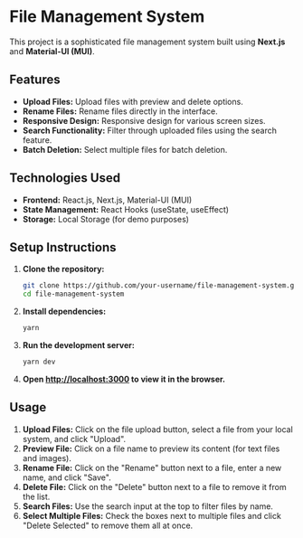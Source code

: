 # File Management System

This project is a sophisticated file management system built using **Next.js** and **Material-UI (MUI)**.

## Features

- **Upload Files:** Upload files with preview and delete options.
- **Rename Files:** Rename files directly in the interface.
- **Responsive Design:** Responsive design for various screen sizes.
- **Search Functionality:** Filter through uploaded files using the search feature.
- **Batch Deletion:** Select multiple files for batch deletion.

## Technologies Used

- **Frontend:** React.js, Next.js, Material-UI (MUI)
- **State Management:** React Hooks (useState, useEffect)
- **Storage:** Local Storage (for demo purposes)

## Setup Instructions

1. **Clone the repository:**

    ```bash
    git clone https://github.com/your-username/file-management-system.git
    cd file-management-system
    ```

2. **Install dependencies:**

    ```bash
    yarn
    ```

3. **Run the development server:**

    ```bash
    yarn dev
    ```

4. **Open [http://localhost:3000](http://localhost:3000) to view it in the browser.**

## Usage

1. **Upload Files:** Click on the file upload button, select a file from your local system, and click "Upload".
2. **Preview File:** Click on a file name to preview its content (for text files and images).
3. **Rename File:** Click on the "Rename" button next to a file, enter a new name, and click "Save".
4. **Delete File:** Click on the "Delete" button next to a file to remove it from the list.
5. **Search Files:** Use the search input at the top to filter files by name.
6. **Select Multiple Files:** Check the boxes next to multiple files and click "Delete Selected" to remove them all at once.

